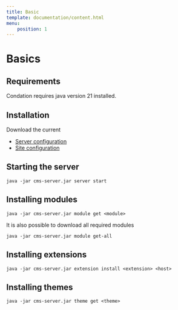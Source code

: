 ```yaml
---
title: Basic
template: documentation/content.html
menu:
    position: 1
---
```


# Basics

## Requirements

Condation requires java version 21 installed.

## Installation

Download the current 

* [Server configuration](/documentation/basics/server-config)
* [Site configuration](/documentation/basics/site-config)

## Starting the server

```shell
java -jar cms-server.jar server start
```

## Installing modules

```shell
java -jar cms-server.jar module get <module>
```

It is also possible to download all required modules

```shell
java -jar cms-server.jar module get-all
```

## Installing extensions

```shell
java -jar cms-server.jar extension install <extension> <host>
```

## Installing themes

```shell
java -jar cms-server.jar theme get <theme>
```